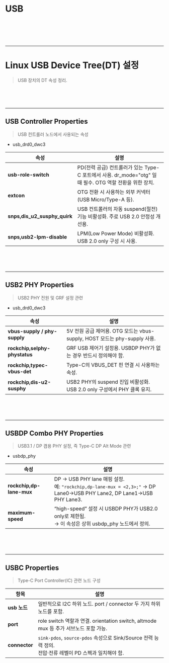 USB
=====

<br/>
<br/>
<br/>
<br/>
<hr>

# Linux USB Device Tree(DT) 설정

> USB 장치의 DT 속성 정리. 

<br/>
<br/>
<br/>
<hr>

## USB Controller Properties

> USB 컨트롤러 노드에서 사용되는 속성 

 - usb_drd0_dwc3

| 속성                           | 설명                                                                         |
| ---------------------------- | -------------------------------------------------------------------------- |
| **usb-role-switch**          | PD(전력 공급) 컨트롤러가 있는 Type-C 포트에서 사용. dr_mode="otg" 일 때 필수. OTG 역할 전환을 위한 장치. |
| **extcon**                   | OTG 전환 시 사용하는 외부 커넥터(USB Micro/Type-A 등).                                  |
| **snps,dis_u2_susphy_quirk** | USB 컨트롤러의 자동 suspend(절전) 기능 비활성화. 주로 USB 2.0 안정성 개선용.                      |
| **snps,usb2-lpm-disable**    | LPM(Low Power Mode) 비활성화. USB 2.0 only 구성 시 사용.                            |


<br/>
<br/>
<br/>
<hr>

## USB2 PHY Properties

> USB2 PHY 전원 및 GRF 설정 관련

 - usb_drd0_dwc3

| 속성                            | 설명                                                         |
| ----------------------------- | ---------------------------------------------------------- |
| **vbus-supply / phy-supply**  | 5V 전원 공급 제어용. OTG 모드는 vbus-supply, HOST 모드는 phy-supply 사용. |
| **rockchip,selphy-phystatus** | GRF USB 제어기 설정용. USBDP PHY가 없는 경우 반드시 정의해야 함.              |
| **rockchip,typec-vbus-det**   | Type-C의 VBUS_DET 핀 연결 시 사용하는 속성.                           |
| **rockchip,dis-u2-susphy**    | USB2 PHY의 suspend 진입 비활성화. USB 2.0 only 구성에서 PHY 클록 유지.    |


<br/>
<br/>
<br/>
<hr>

## USBDP Combo PHY Properties

> USB3.1 / DP 겸용 PHY 설정, 즉 Type-C DP Alt Mode 관련

 - usbdp_phy

| 속성                       | 설명                                                                                                                 |
| ------------------------ | ------------------------------------------------------------------------------------------------------------------ |
| **rockchip,dp-lane-mux** | DP → USB PHY lane 매핑 설정.<br>예: `"rockchip,dp-lane-mux = <2,3>;"` → DP Lane0→USB PHY Lane2, DP Lane1→USB PHY Lane3. |
| **maximum-speed**        | “high-speed” 설정 시 USBDP PHY가 USB2.0 only로 제한됨.<br>→ 이 속성은 상위 usbdp_phy 노드에서 정의.                                    |


<br/>
<br/>
<br/>
<hr>

## USBC Properties

> Type-C Port Controller(IC) 관련 노드 구성

| 항목            | 설명                                                                                |
| ------------- | --------------------------------------------------------------------------------- |
| **usb 노드**    | 일반적으로 I2C 하위 노드. port / connector 두 가지 하위 노드를 포함.                                 |
| **port**      | role switch 역할과 연결. orientation switch, altmode mux 등 추가 서브노드 포함 가능.              |
| **connector** | `sink-pdos`, `source-pdos` 속성으로 Sink/Source 전력 능력 정의.<br>전압·전류 레벨이 PD 스펙과 일치해야 함. |

